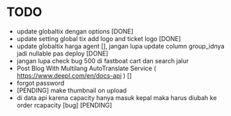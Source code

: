 # TODO

-   update globaltix dengan options [DONE]
-   update setting global tix add logo and ticket logo [DONE]
-   update globaltix harga agent [], jangan lupa update column group_idnya jadi nullable pas deploy [DONE]
-   jangan lupa check bug 500 di fastboat cart dan search jalur
-   Post Blog With Multilang AutoTranslate Service ( <https://www.deepl.com/en/docs-api> ) []
-   forgot password
-   [PENDING] make thumbnail on upload
-   di data api karena capacity hanya masuk kepal maka harus diubah ke order rcapacity [bug] [PENDING]
